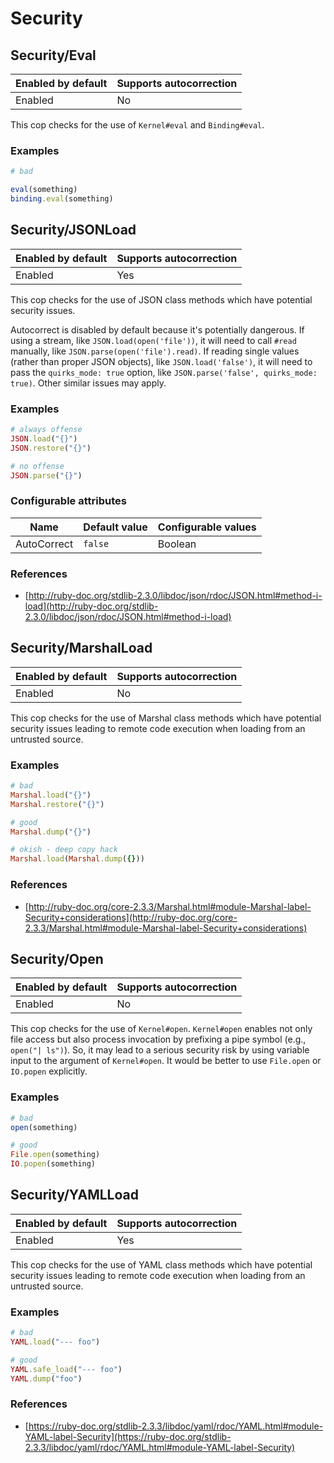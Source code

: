 # Security

## Security/Eval

Enabled by default | Supports autocorrection
--- | ---
Enabled | No

This cop checks for the use of `Kernel#eval` and `Binding#eval`.

### Examples

```ruby
# bad

eval(something)
binding.eval(something)
```

## Security/JSONLoad

Enabled by default | Supports autocorrection
--- | ---
Enabled | Yes

This cop checks for the use of JSON class methods which have potential
security issues.

Autocorrect is disabled by default because it's potentially dangerous.
If using a stream, like `JSON.load(open('file'))`, it will need to call
`#read` manually, like `JSON.parse(open('file').read)`.
If reading single values (rather than proper JSON objects), like
`JSON.load('false')`, it will need to pass the `quirks_mode: true`
option, like `JSON.parse('false', quirks_mode: true)`.
Other similar issues may apply.

### Examples

```ruby
# always offense
JSON.load("{}")
JSON.restore("{}")

# no offense
JSON.parse("{}")
```

### Configurable attributes

Name | Default value | Configurable values
--- | --- | ---
AutoCorrect | `false` | Boolean

### References

* [http://ruby-doc.org/stdlib-2.3.0/libdoc/json/rdoc/JSON.html#method-i-load](http://ruby-doc.org/stdlib-2.3.0/libdoc/json/rdoc/JSON.html#method-i-load)

## Security/MarshalLoad

Enabled by default | Supports autocorrection
--- | ---
Enabled | No

This cop checks for the use of Marshal class methods which have
potential security issues leading to remote code execution when
loading from an untrusted source.

### Examples

```ruby
# bad
Marshal.load("{}")
Marshal.restore("{}")

# good
Marshal.dump("{}")

# okish - deep copy hack
Marshal.load(Marshal.dump({}))
```

### References

* [http://ruby-doc.org/core-2.3.3/Marshal.html#module-Marshal-label-Security+considerations](http://ruby-doc.org/core-2.3.3/Marshal.html#module-Marshal-label-Security+considerations)

## Security/Open

Enabled by default | Supports autocorrection
--- | ---
Enabled | No

This cop checks for the use of `Kernel#open`.
`Kernel#open` enables not only file access but also process invocation
by prefixing a pipe symbol (e.g., `open("| ls")`).  So, it may lead to
a serious security risk by using variable input to the argument of
`Kernel#open`.  It would be better to use `File.open` or `IO.popen`
explicitly.

### Examples

```ruby
# bad
open(something)

# good
File.open(something)
IO.popen(something)
```

## Security/YAMLLoad

Enabled by default | Supports autocorrection
--- | ---
Enabled | Yes

This cop checks for the use of YAML class methods which have
potential security issues leading to remote code execution when
loading from an untrusted source.

### Examples

```ruby
# bad
YAML.load("--- foo")

# good
YAML.safe_load("--- foo")
YAML.dump("foo")
```

### References

* [https://ruby-doc.org/stdlib-2.3.3/libdoc/yaml/rdoc/YAML.html#module-YAML-label-Security](https://ruby-doc.org/stdlib-2.3.3/libdoc/yaml/rdoc/YAML.html#module-YAML-label-Security)
